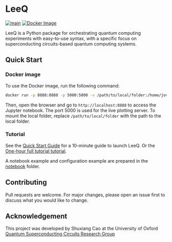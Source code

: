 # LeeQ

[![main](https://github.com/ShuxiangCao/LeeQ/actions/workflows/test.yaml/badge.svg)](https://github.com/ShuxiangCao/LeeQ/actions/workflows/test.yaml) [![Docker Image](https://github.com/ShuxiangCao/LeeQ/actions/workflows/docker_image.yaml/badge.svg)](https://github.com/ShuxiangCao/LeeQ/actions/workflows/docker_image.yaml)

LeeQ is a Python package for orchestrating quantum computing experiments with easy-to-use syntax, with a specific focus
on superconducting circuits-based quantum computing systems.

## Quick Start 

### Docker image
To use the Docker image, run the following command:

```bash
docker run -p 8888:8888 -p 5000:5000 -v /path/to/local/folder:/home/jovyan/ ghcr.io/shuxiangcao/leeq:latest
```

Then, open the browser and go to `http://localhost:8888` to access the Jupyter notebook. The port 5000 is used for the
live plotting server. To mount the local folder, replace `/path/to/local/folder` with the path to the local folder.

### Tutorial

See the [Quick Start Guide](docs/quick_start.md) for a 10-minute guide to launch LeeQ. Or the [One-hour full tutorial tutorial](docs/tutorial.md).

A notebook example and configuration example are prepared in the [notebook](notebooks) folder.

## Contributing

Pull requests are welcome. For major changes, please open an issue first to discuss what you would like to change.

## Acknowledgement

This project was developed by Shuxiang Cao at the University of Oxford [Quantum Superconducting Circuits Research Group](https://leeklab.org/)  
